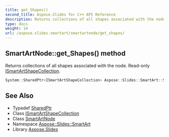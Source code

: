 ```yaml
---
title: get_Shapes()
second_title: Aspose.Slides for C++ API Reference
description: Returns collections of all shapes associated with the node. Read-only ISmartArtShapeCollection.
type: docs
weight: 14
url: /aspose.slides.smartart/smartartnode/get_shapes/
---
```

## SmartArtNode::get_Shapes() method


Returns collections of all shapes associated with the node. Read-only [ISmartArtShapeCollection](../../ismartartshapecollection/).

```cpp
System::SharedPtr<ISmartArtShapeCollection> Aspose::Slides::SmartArt::SmartArtNode::get_Shapes() override
```

## See Also

* Typedef [SharedPtr](../../../system/sharedptr/)
* Class [ISmartArtShapeCollection](../../ismartartshapecollection/)
* Class [SmartArtNode](../)
* Namespace [Aspose::Slides::SmartArt](../../)
* Library [Aspose.Slides](../../../)